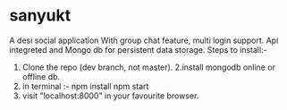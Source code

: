# sanyukt
A desi social application With group chat feature, multi login support. Api integreted and Mongo db for persistent data storage. Steps to install:-

   1. Clone the repo (dev branch, not master). 2.install mongodb online or offline db.
   2. in terminal :- npm install
                     npm start
   3. visit "localhost:8000" in your favourite browser.
